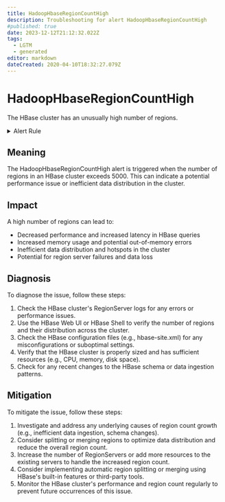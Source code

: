 ```yaml
---
title: HadoopHbaseRegionCountHigh
description: Troubleshooting for alert HadoopHbaseRegionCountHigh
#published: true
date: 2023-12-12T21:12:32.022Z
tags: 
  - LGTM
  - generated
editor: markdown
dateCreated: 2020-04-10T18:32:27.079Z
---
```


# HadoopHbaseRegionCountHigh

The HBase cluster has an unusually high number of regions.

<details>
  <summary>Alert Rule</summary>

{{% rule "hadoop/jmx_exporter.yml" "HadoopHbaseRegionCountHigh" %}}

{{% comment %}}

```yaml
alert: HadoopHbaseRegionCountHigh
expr: hadoop_hbase_region_count > 5000
for: 15m
labels:
    severity: warning
annotations:
    summary: Hadoop HBase Region Count High (instance {{ $labels.instance }})
    description: |-
        The HBase cluster has an unusually high number of regions.
          VALUE = {{ $value }}
          LABELS = {{ $labels }}
    runbook: https://github.com/srerun/prometheus-alerts/blob/main/content/runbooks/jmx_exporter/HadoopHbaseRegionCountHigh.md

```

{{% /comment %}}

</details>


## Meaning

The HadoopHbaseRegionCountHigh alert is triggered when the number of regions in an HBase cluster exceeds 5000. This can indicate a potential performance issue or inefficient data distribution in the cluster.

## Impact

A high number of regions can lead to:

* Decreased performance and increased latency in HBase queries
* Increased memory usage and potential out-of-memory errors
* Inefficient data distribution and hotspots in the cluster
* Potential for region server failures and data loss

## Diagnosis

To diagnose the issue, follow these steps:

1. Check the HBase cluster's RegionServer logs for any errors or performance issues.
2. Use the HBase Web UI or HBase Shell to verify the number of regions and their distribution across the cluster.
3. Check the HBase configuration files (e.g., hbase-site.xml) for any misconfigurations or suboptimal settings.
4. Verify that the HBase cluster is properly sized and has sufficient resources (e.g., CPU, memory, disk space).
5. Check for any recent changes to the HBase schema or data ingestion patterns.

## Mitigation

To mitigate the issue, follow these steps:

1. Investigate and address any underlying causes of region count growth (e.g., inefficient data ingestion, schema changes).
2. Consider splitting or merging regions to optimize data distribution and reduce the overall region count.
3. Increase the number of RegionServers or add more resources to the existing servers to handle the increased region count.
4. Consider implementing automatic region splitting or merging using HBase's built-in features or third-party tools.
5. Monitor the HBase cluster's performance and region count regularly to prevent future occurrences of this issue.